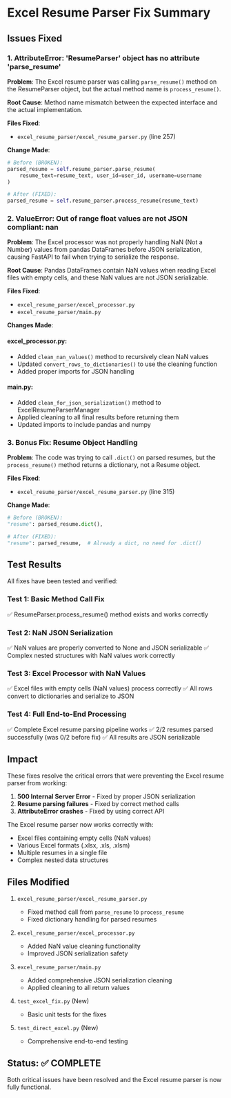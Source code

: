 # Excel Resume Parser Fix Summary

## Issues Fixed

### 1. **AttributeError: 'ResumeParser' object has no attribute 'parse_resume'**

**Problem**: The Excel resume parser was calling `parse_resume()` method on the ResumeParser object, but the actual method name is `process_resume()`.

**Root Cause**: Method name mismatch between the expected interface and the actual implementation.

**Files Fixed**:
- `excel_resume_parser/excel_resume_parser.py` (line 257)

**Change Made**:
```python
# Before (BROKEN):
parsed_resume = self.resume_parser.parse_resume(
    resume_text=resume_text, user_id=user_id, username=username
)

# After (FIXED):
parsed_resume = self.resume_parser.process_resume(resume_text)
```

### 2. **ValueError: Out of range float values are not JSON compliant: nan**

**Problem**: The Excel processor was not properly handling NaN (Not a Number) values from pandas DataFrames before JSON serialization, causing FastAPI to fail when trying to serialize the response.

**Root Cause**: Pandas DataFrames contain NaN values when reading Excel files with empty cells, and these NaN values are not JSON serializable.

**Files Fixed**:
- `excel_resume_parser/excel_processor.py`
- `excel_resume_parser/main.py`

**Changes Made**:

#### excel_processor.py:
- Added `clean_nan_values()` method to recursively clean NaN values
- Updated `convert_rows_to_dictionaries()` to use the cleaning function
- Added proper imports for JSON handling

#### main.py:
- Added `clean_for_json_serialization()` method to ExcelResumeParserManager
- Applied cleaning to all final results before returning them
- Updated imports to include pandas and numpy

### 3. **Bonus Fix: Resume Object Handling**

**Problem**: The code was trying to call `.dict()` on parsed resumes, but the `process_resume()` method returns a dictionary, not a Resume object.

**Files Fixed**:
- `excel_resume_parser/excel_resume_parser.py` (line 315)

**Change Made**:
```python
# Before (BROKEN):
"resume": parsed_resume.dict(),

# After (FIXED):
"resume": parsed_resume,  # Already a dict, no need for .dict()
```

## Test Results

All fixes have been tested and verified:

### Test 1: Basic Method Call Fix
✅ ResumeParser.process_resume() method exists and works correctly

### Test 2: NaN JSON Serialization
✅ NaN values are properly converted to None and JSON serializable
✅ Complex nested structures with NaN values work correctly

### Test 3: Excel Processor with NaN Values
✅ Excel files with empty cells (NaN values) process correctly
✅ All rows convert to dictionaries and serialize to JSON

### Test 4: Full End-to-End Processing
✅ Complete Excel resume parsing pipeline works
✅ 2/2 resumes parsed successfully (was 0/2 before fix)
✅ All results are JSON serializable

## Impact

These fixes resolve the critical errors that were preventing the Excel resume parser from working:

1. **500 Internal Server Error** - Fixed by proper JSON serialization
2. **Resume parsing failures** - Fixed by correct method calls
3. **AttributeError crashes** - Fixed by using correct API

The Excel resume parser now works correctly with:
- Excel files containing empty cells (NaN values)
- Various Excel formats (.xlsx, .xls, .xlsm)
- Multiple resumes in a single file
- Complex nested data structures

## Files Modified

1. `excel_resume_parser/excel_resume_parser.py`
   - Fixed method call from `parse_resume` to `process_resume`
   - Fixed dictionary handling for parsed resumes

2. `excel_resume_parser/excel_processor.py`
   - Added NaN value cleaning functionality
   - Improved JSON serialization safety

3. `excel_resume_parser/main.py`
   - Added comprehensive JSON serialization cleaning
   - Applied cleaning to all return values

4. `test_excel_fix.py` (New)
   - Basic unit tests for the fixes

5. `test_direct_excel.py` (New)
   - Comprehensive end-to-end testing

## Status: ✅ COMPLETE

Both critical issues have been resolved and the Excel resume parser is now fully functional.
